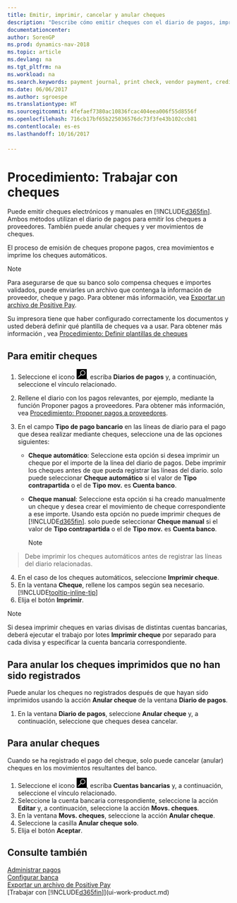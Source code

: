```yaml
---
title: Emitir, imprimir, cancelar y anular cheques
description: "Describe cómo emitir cheques con el diario de pagos, imprimir cheques y anular o ver movimientos de cheques en Dynamics NAV."
documentationcenter: 
author: SorenGP
ms.prod: dynamics-nav-2018
ms.topic: article
ms.devlang: na
ms.tgt_pltfrm: na
ms.workload: na
ms.search.keywords: payment journal, print check, vendor payment, creditor, debt, balance due, AP
ms.date: 06/06/2017
ms.author: sgroespe
ms.translationtype: HT
ms.sourcegitcommit: 4fefaef7380ac10836fcac404eea006f55d8556f
ms.openlocfilehash: 716cb17bf65b225036576dc73f3fe43b102ccb81
ms.contentlocale: es-es
ms.lasthandoff: 10/16/2017

---
```

# <a name="how-to-work-with-checks"></a>Procedimiento: Trabajar con cheques
Puede emitir cheques electrónicos y manuales en [!INCLUDE[d365fin](includes/d365fin_md.md)]. Ambos métodos utilizan el diario de pagos para emitir los cheques a proveedores. También puede anular cheques y ver movimientos de cheques.

El proceso de emisión de cheques propone pagos, crea movimientos e imprime los cheques automáticos.

> [!NOTE]  
>   Para asegurarse de que su banco solo compensa cheques e importes validados, puede enviarles un archivo que contenga la información de proveedor, cheque y pago. Para obtener más información, vea [Exportar un archivo de Positive Pay](finance-how-positive-pay.md).

Su impresora tiene que haber configurado correctamente los documentos y usted deberá definir qué plantilla de cheques va a usar. Para obtener más información , vea [Procedimiento: Definir plantillas de cheques](finance-how-define-check-layouts.md)

## <a name="to-issue-checks"></a>Para emitir cheques
1. Seleccione el icono ![Buscar página o informe](media/ui-search/search_small.png "icono Buscar página o informe"), escriba **Diarios de pagos** y, a continuación, seleccione el vínculo relacionado.
2. Rellene el diario con los pagos relevantes, por ejemplo, mediante la función Proponer pagos a proveedores. Para obtener más información, vea [Procedimiento: Proponer pagos a proveedores](payables-how-suggest-vendor-payments.md).
3. En el campo **Tipo de pago bancario** en las líneas de diario para el pago que desea realizar mediante cheques, seleccione una de las opciones siguientes:

   * **Cheque automático**: Seleccione esta opción si desea imprimir un cheque por el importe de la línea del diario de pagos. Debe imprimir los cheques antes de que pueda registrar las líneas del diario. solo puede seleccionar **Cheque automático** si el valor de **Tipo contrapartida** o el de **Tipo mov.** es **Cuenta banco**.
   * **Cheque manual**: Seleccione esta opción si ha creado manualmente un cheque y desea crear el movimiento de cheque correspondiente a ese importe. Usando esta opción no puede imprimir cheques de [!INCLUDE[d365fin](includes/d365fin_md.md)]. solo puede seleccionar **Cheque manual** si el valor de **Tipo contrapartida** o el de **Tipo mov.** es **Cuenta banco**.

     > [!NOTE]  
>   Debe imprimir los cheques automáticos antes de registrar las líneas del diario relacionadas.
4. En el caso de los cheques automáticos, seleccione **Imprimir cheque**.
5. En la ventana **Cheque**, rellene los campos según sea necesario. [!INCLUDE[tooltip-inline-tip](includes/tooltip-inline-tip_md.md)]
6. Elija el botón **Imprimir**.

> [!NOTE]  
>   Si desea imprimir cheques en varias divisas de distintas cuentas bancarias, deberá ejecutar el trabajo por lotes **Imprimir cheque** por separado para cada divisa y especificar la cuenta bancaria correspondiente.

## <a name="to-cancel-printed-checks-that-are-not-posted"></a>Para anular los cheques imprimidos que no han sido registrados
Puede anular los cheques no registrados después de que hayan sido imprimidos usando la acción **Anular cheque** de la ventana **Diario de pagos**.

1. En la ventana **Diario de pagos**, seleccione **Anular cheque** y, a continuación, seleccione que cheques desea cancelar.

## <a name="to-void-checks"></a>Para anular cheques
Cuando se ha registrado el pago del cheque, solo puede cancelar (anular) cheques en los movimientos resultantes del banco.

1. Seleccione el icono ![Buscar página o informe](media/ui-search/search_small.png "icono Buscar página o informe"), escriba **Cuentas bancarias** y, a continuación, seleccione el vínculo relacionado.
2. Seleccione la cuenta bancaria correspondiente, seleccione la acción **Editar** y, a continuación, seleccione la acción **Movs. cheques**.
3. En la ventana **Movs. cheques**, seleccione la acción **Anular cheque**.
4. Seleccione la casilla **Anular cheque solo**.
5. Elija el botón **Aceptar**.

## <a name="see-also"></a>Consulte también
[Administrar pagos](payables-manage-payables.md)  
[Configurar banca](bank-setup-banking.md)  
[Exportar un archivo de Positive Pay](finance-how-positive-pay.md)  
[Trabajar con [!INCLUDE[d365fin](includes/d365fin_md.md)]](ui-work-product.md)  


